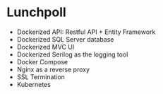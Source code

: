 # Lunchpoll

- Dockerized API: Restful API + Entity Framework 
- Dockerized SQL Server database
- Dockerized MVC UI
- Dockerized Serilog as the logging tool
- Docker Compose
- Nginx as a reverse proxy
- SSL Termination
- Kubernetes
